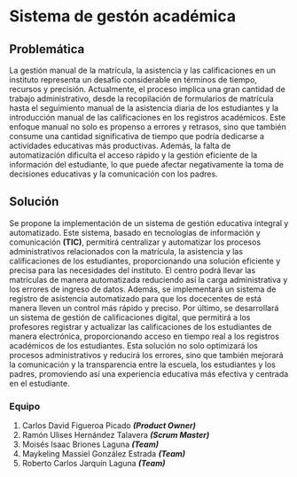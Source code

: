 # Sistema de gestón académica

## Problemática
La gestión manual de la matrícula, la asistencia y las calificaciones en un instituto representa un desafío considerable en términos de tiempo, recursos y precisión. Actualmente, el proceso implica una gran cantidad de trabajo administrativo, desde la recopilación de formularios de matrícula hasta el seguimiento manual de la asistencia diaria de los estudiantes y la introducción manual de las calificaciones en los registros académicos. Este enfoque manual no solo es propenso a errores y retrasos, sino que también consume una cantidad significativa de tiempo que podría dedicarse a actividades educativas más productivas. Además, la falta de automatización dificulta el acceso rápido y la gestión eficiente de la información del estudiante, lo que puede afectar negativamente la toma de decisiones educativas y la comunicación con los padres.

## Solución
Se propone la implementación de un sistema de gestión educativa integral y automatizado. Este sistema, basado en tecnologías de información y comunicación **(TIC)**, permitirá centralizar y automatizar los procesos administrativos relacionados con la matrícula, la asistencia y las calificaciones de los estudiantes, proporcionando una solución eficiente y precisa para las necesidades del instituto. El centro podrá llevar las matrículas de manera automatizada reduciendo así la carga administrativa y los errores de ingreso de datos. Además, se implementará un sistema de registro de asistencia automatizado para que los docecentes de está manera lleven un control más rápido y preciso. Por último, se desarrollará un sistema de gestión de calificaciones digital, que permitirá a los profesores registrar y actualizar las calificaciones de los estudiantes de manera electrónica, proporcionando acceso en tiempo real a los registros académicos de los estudiantes. Esta solución no solo optimizará los procesos administrativos y reducirá los errores, sino que también mejorará la comunicación y la transparencia entre la escuela, los estudiantes y los padres, promoviendo así una experiencia educativa más efectiva y centrada en el estudiante.

### Equipo

1. Carlos David Figueroa Picado _**(Product Owner)**_
1. Ramón Ulises Hernández Talavera _**(Scrum Master)**_
1. Moisés Isaac Briones Laguna _**(Team)**_
1. Maykeling Massiel González Estrada _**(Team)**_
1. Roberto Carlos Jarquín Laguna _**(Team)**_

